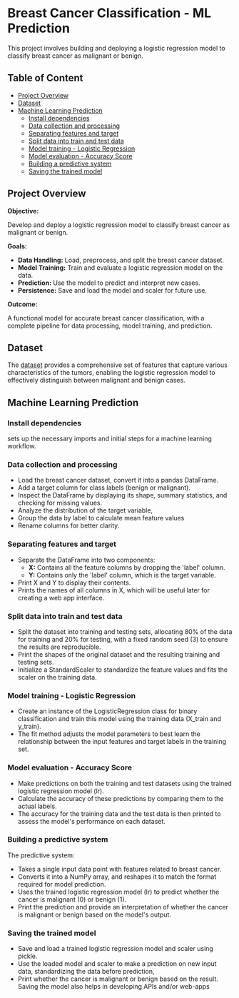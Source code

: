 # Breast Cancer Classification - ML Prediction
This project involves building and deploying a logistic regression model to classify breast cancer as malignant or benign.  

## Table of Content
- [Project Overview](#project-overview)
- [Dataset](#dataset)
- [Machine Learning Prediction](#machine-learning-prediction)
  - [Install dependencies](#install-dependencies)
  - [Data collection and processing](#data-collection-and-processing)
  - [Separating features and target](#separating-features-and-target)
  - [Split data into train and test data](#split-data-into-train-and-test-data)
  - [Model training - Logistic Regression](#model-training---logistic-regression)
  - [Model evaluation - Accuracy Score](#model-evaluation---accuracy-score)
  - [Building a predictive system](#building-a-predictive-system)
  - [Saving the trained model](#saving-the-trained-model)

## Project Overview
**Objective:**

Develop and deploy a logistic regression model to classify breast cancer as malignant or benign.

**Goals:**

- **Data Handling:** Load, preprocess, and split the breast cancer dataset.
- **Model Training:** Train and evaluate a logistic regression model on the data.
- **Prediction:** Use the model to predict and interpret new cases.
- **Persistence:** Save and load the model and scaler for future use.

**Outcome:**

A functional model for accurate breast cancer classification, with a complete pipeline for data processing, model training, and prediction.
## Dataset
The [dataset](https://www.kaggle.com/datasets/merishnasuwal/breast-cancer-prediction-dataset) provides a comprehensive set of features that capture various characteristics of the tumors, enabling the logistic regression model to effectively distinguish between malignant and benign cases.

## Machine Learning Prediction
### Install dependencies
sets up the necessary imports and initial steps for a machine learning workflow.

### Data collection and processing
- Load the breast cancer dataset, convert it into a pandas DataFrame.
- Add a target column for class labels (benign or malignant).
- Inspect the DataFrame by displaying its shape, summary statistics, and checking for missing values.
- Analyze the distribution of the target variable,
- Group the data by label to calculate mean feature values
- Rename columns for better clarity.

### Separating features and target
- Separate the DataFrame into two components:
  - **X:** Contains all the feature columns by dropping the 'label' column.
  - **Y:** Contains only the 'label' column, which is the target variable.
- Print X and Y to display their contents.
- Prints the names of all columns in X, which will be useful later for creating a web app interface.

### Split data into train and test data
- Split the dataset into training and testing sets, allocating 80% of the data for training and 20% for testing, with a fixed random seed (3) to ensure the results are reproducible.
- Print the shapes of the original dataset and the resulting training and testing sets.
- Initialize a StandardScaler to standardize the feature values and fits the scaler on the training data.

### Model training - Logistic Regression
- Create an instance of the LogisticRegression class for binary classification and train this model using the training data (X_train and y_train).
- The fit method adjusts the model parameters to best learn the relationship between the input features and target labels in the training set.

### Model evaluation - Accuracy Score
- Make predictions on both the training and test datasets using the trained logistic regression model (lr).
- Calculate the accuracy of these predictions by comparing them to the actual labels.
- The accuracy for the training data and the test data is then printed to assess the model's performance on each dataset.

### Building a predictive system
The predictive system:
- Takes a single input data point with features related to breast cancer.
- Converts it into a NumPy array, and reshapes it to match the format required for model prediction.
- Uses the trained logistic regression model (lr) to predict whether the cancer is malignant (0) or benign (1).
- Print the prediction and provide an interpretation of whether the cancer is malignant or benign based on the model's output.

### Saving the trained model
- Save and load a trained logistic regression model and scaler using pickle.
- Use the loaded model and scaler to make a prediction on new input data, standardizing the data before prediction,
- Print whether the cancer is malignant or benign based on the result.
Saving the model also helps in developing APIs and/or web-apps
